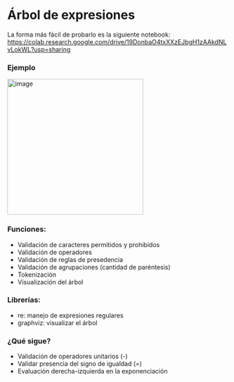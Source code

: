 # Árbol de expresiones

La forma más fácil de probarlo es la siguiente notebook: https://colab.research.google.com/drive/19DonbaO4txXXzEJbgH1zAAkdNLvLokWL?usp=sharing

### Ejemplo
<img width="309" alt="image" src="https://github.com/TasiaCode2/arbol-expresiones/assets/49112029/c504aeb7-e463-4d6a-a6b3-525cd49a6010">

### Funciones:
- Validación de caracteres permitidos y prohibidos
- Validación de operadores 
- Validación de reglas de presedencia
- Validación de agrupaciones (cantidad de paréntesis)
- Tokenización
- Visualización del árbol

### Librerías:
- re: manejo de expresiones regulares
- graphviz: visualizar el árbol

### ¿Qué sigue?
- Validación de operadores unitarios (-)
- Validar presencia del signo de igualdad (=)
- Evaluación derecha-izquierda en la exponenciación


